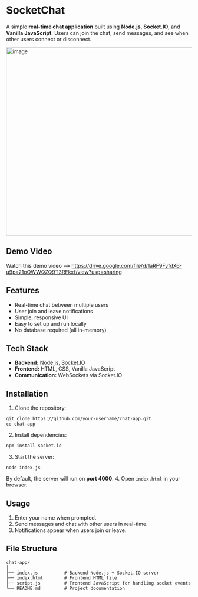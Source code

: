 # SocketChat

A simple **real-time chat application** built using **Node.js**, **Socket.IO**, and **Vanilla JavaScript**. Users can join the chat, send messages, and see when other users connect or disconnect.

<img width="960" height="510" alt="image" src="https://github.com/user-attachments/assets/61a60173-d72d-477d-88c7-496b2e0c8563" />

## Demo Video
Watch this demo video --> https://drive.google.com/file/d/1aRF9FyfdX6-u9pa21oOWWQZQ9T3RFkxf/view?usp=sharing

## Features

- Real-time chat between multiple users
- User join and leave notifications
- Simple, responsive UI
- Easy to set up and run locally
- No database required (all in-memory)

## Tech Stack

- **Backend:** Node.js, Socket.IO
- **Frontend:** HTML, CSS, Vanilla JavaScript
- **Communication:** WebSockets via Socket.IO

## Installation

1. Clone the repository:
```
git clone https://github.com/your-username/chat-app.git
cd chat-app
```
2. Install dependencies:
```
npm install socket.io
```
3. Start the server:
```
node index.js
```
By default, the server will run on **port 4000**.
4. Open `index.html` in your browser.

## Usage

1. Enter your name when prompted.
2. Send messages and chat with other users in real-time.
3. Notifications appear when users join or leave.

## File Structure

```
chat-app/
│
├── index.js          # Backend Node.js + Socket.IO server
├── index.html        # Frontend HTML file
├── script.js         # Frontend JavaScript for handling socket events
└── README.md         # Project documentation
```

